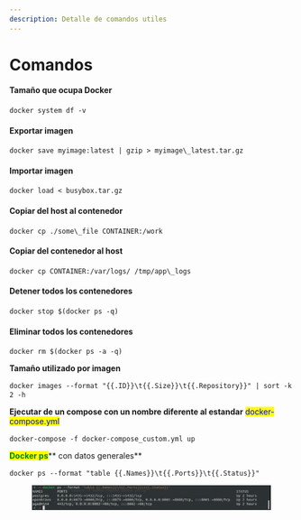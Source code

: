 ```yaml
---
description: Detalle de comandos utiles
---
```


# Comandos

#### Tamaño que ocupa Docker

```
docker system df -v
```

#### Exportar imagen

```
docker save myimage:latest | gzip > myimage\_latest.tar.gz
```

#### Importar imagen

```
docker load < busybox.tar.gz
```

#### Copiar del host al contenedor

```
docker cp ./some\_file CONTAINER:/work
```

#### Copiar del contenedor al host

```
docker cp CONTAINER:/var/logs/ /tmp/app\_logs
```

#### Detener todos los contenedores

```
docker stop $(docker ps -q)
```

#### Eliminar todos los contenedores

```
docker rm $(docker ps -a -q)
```

**Tamaño utilizado por imagen**

```
docker images --format "{{.ID}}\t{{.Size}}\t{{.Repository}}" | sort -k 2 -h
```

**Ejecutar de un compose con un nombre diferente al estandar** <mark style="color:blue;">docker-compose.yml</mark>

```
docker-compose -f docker-compose_custom.yml up
```

<mark style="color:green;">**Docker ps**</mark>** con datos generales**

```
docker ps --format "table {{.Names}}\t{{.Ports}}\t{{.Status}}"
```

<figure><img src=".gitbook/assets/ksnip_20240622-235347.png" alt=""><figcaption></figcaption></figure>
